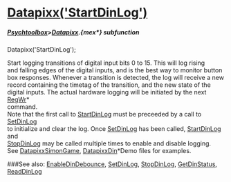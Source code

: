 # [Datapixx('StartDinLog')](Datapixx-StartDinLog) 
##### [Psychtoolbox](Psychtoolbox)>[Datapixx](Datapixx).{mex*} subfunction

Datapixx('StartDinLog');

Start logging transitions of digital input bits 0 to 15. This will log rising  
and falling edges of the digital inputs, and is the best way to monitor button  
box responses. Whenever a transition is detected, the log will receive a new  
record containing the timetag of the transition, and the new state of the  
digital inputs. The actual hardware logging will be initiated by the next [RegWr](RegWr)\*  
command.  
Note that the first call to [StartDinLog](StartDinLog) must be preceeded by a call to [SetDinLog](SetDinLog)  
to initialize and clear the log. Once [SetDinLog](SetDinLog) has been called, [StartDinLog](StartDinLog) and  
[StopDinLog](StopDinLog) may be called multiple times to enable and disable logging.  
See [DatapixxSimonGame](DatapixxSimonGame), [DatapixxDin](DatapixxDin)\*Demo files for examples.  
  


###See also:
[EnableDinDebounce](Datapixx-EnableDinDebounce), [SetDinLog](Datapixx-SetDinLog), [StopDinLog](Datapixx-StopDinLog), [GetDinStatus](Datapixx-GetDinStatus), [ReadDinLog](Datapixx-ReadDinLog)
